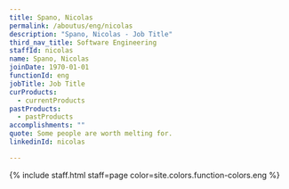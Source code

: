 ```yaml
---
title: Spano, Nicolas
permalink: /aboutus/eng/nicolas
description: "Spano, Nicolas - Job Title"
third_nav_title: Software Engineering
staffId: nicolas
name: Spano, Nicolas
joinDate: 1970-01-01
functionId: eng
jobTitle: Job Title
curProducts:
  - currentProducts
pastProducts:
  - pastProducts
accomplishments: ""
quote: Some people are worth melting for.
linkedinId: nicolas

---
```


{% include staff.html staff=page color=site.colors.function-colors.eng %}
